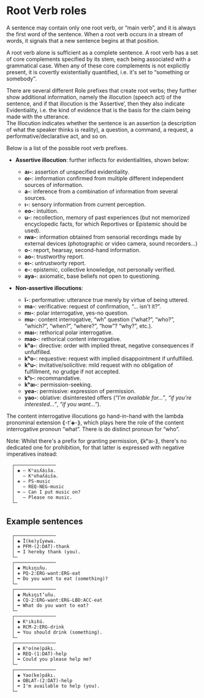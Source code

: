 # Root Verb roles

A sentence may contain only one root verb, or “main verb”, and it is always the first word of the sentence. When a root verb occurs in a stream of words, it signals that a new sentence begins at that position.

A root verb alone is sufficient as a complete sentence. A root verb has a set of core complements specified by its stem, each being associated with a grammatical case. When any of these core complements is not explicitly present, it is covertly existentially quantified, i.e. it's set to “something or somebody”.  
  
There are several different Role prefixes that create root verbs; they further show additional information, namely the illocution (speech act) of the sentence, and if that illocution is the ‘Assertive’, then they also indicate Evidentiality, i.e. the kind of evidence that is the basis for the claim being made with the utterance.  
The Illocution indicates whether the sentence is an assertion (a description of what the speaker thinks is reality), a question, a command, a request, a performative/declarative act, and so on.  
  
Below is a list of the possible root verb prefixes. 
  
* **Assertive illocution**: further inflects for evidentialities, shown below:  
  * **aı-**:   assertion of unspecified evidentiality.  
  * **oı-**:   imformation confirmed from multiple different independent sources of information.  
  * **a-**:    inference from a combination of information from several sources.  
  * **ı-**:    sensory information from current perception.  
  * **eo-**:   intuition.  
  * **u-**:    recollection, memory of past experiences (but not memorized encyclopedic facts, for which Reportives or Epistemic should be used).  
  * **ıwa-**:  information obtained from sensorial recordings made by external devices (photographic or video camera, sound recorders…)  
  * **o-**:    report, hearsay, second-hand information.  
  * **ao-**:   trustworthy report.  
  * **eı-**:   untrustworty report.  
  * **e-**:    epistemic, collective knowledge, not personally verified.  
  * **aya-**:  axiomatic, base beliefs not open to questioning.  
  
* **Non-assertive illocutions**:  
  * **ï-**:    performative: utterance true merely by virtue of being uttered.  
  * **ma-**:   verificative: request of confirmation, “… isn't it?”.  
  * **mı-**:   polar interrogative, yes-no question.  
  * **mu-**:   content interrogative, “wh” question (“what?”, “who?”, “which?”, “when?”, “where?”, “how”? “why?”, etc.).  
  * **maı-**:  rethorical polar interrogative.  
  * **mao-**:  rethorical content interrogative.  
  * **kʰa-**:  directive: order with implied threat, negative consequences if unfulfilled.  
  * **kʰo-**:  requestive: request with implied disappointment if unfulfilled.  
  * **kʰu-**:  invitative/solicitive: mild request with no obligation of fulfillment, no grudge if not accepted.  
  * **kʰı-**: recommandative.  
  * **kʰaı-**:  permission-seeking.  
  * **yea-**: permissive: expression of permission.
  * **yao-**:  oblative: disinterested offers (*“I'm available for…”*, *“if you're interested…”*, *“if you want…”*).  

The content interrogative illocutions go hand-in-hand with the lambda pronominal extension ⟪-tʼ◈-⟫, which plays here the role of the content interrogative pronoun “what”. There is do distinct pronoun for “who”.

Note: Whilst there's a prefix for granting permission, ⟪kʰaı-⟫, there's no dedicated one for prohibition, for that latter is expressed with negative imperatives instead:
```
  ┌───────────────
  │ ◆ — Kʰaıʎáıša.
  │   — Kʰohaʎáıša.
  │ ❖ — PS-music
  │   — REQ-NEG-music
  │ ➥ — Can I put music on?
  │   — Please no music.
  └─
```  

## Example sentences

```
  ┌───────────────  
  │ ◆ Ï(ke)yı̋yewa.
  │ ❖ PFM-(2:DAT)-thank
  │ ➥ I hereby thank (you).
  └─
  ┌───────────────  
  │ ◆ Mıkıŋıñu.
  │ ❖ PQ-2:ERG-want:ERG-eat
  │ ➥ Do you want to eat (something)?
  └─
  ┌───────────────  
  │ ◆ Mukıŋıtʼuñu.
  │ ❖ CQ-2:ERG-want:ERG-LBD:ACC-eat
  │ ➥ What do you want to eat?
  └─
  ┌───────────────  
  │ ◆ Kʰıkıƛú.
  │ ❖ RCM-2:ERG-drink
  │ ➥ You should drink (something).
  └─
  ┌───────────────  
  │ ◆ Kʰo(ne)pákı.
  │ ❖ REQ-(1:DAT)-help
  │ ➥ Could you please help me?
  └─
  ┌───────────────  
  │ ◆ Yao(ke)pákı.
  │ ❖ OBLAT-(2:DAT)-help
  │ ➥ I'm available to help (you).
  └─

```  


 

